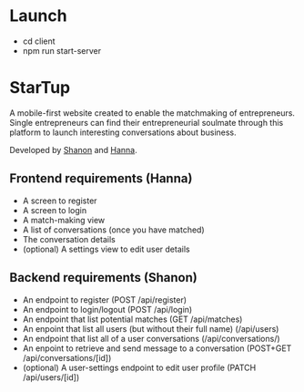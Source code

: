 # Launch 

- cd client
- npm run start-server

# StarTup

A mobile-first website created to enable the matchmaking of entrepreneurs. Single entrepreneurs can find their entrepreneurial soulmate through this platform to launch interesting conversations about business.

Developed by [Shanon](https://github.com/shanon-richet) and [Hanna](https://github.com/hanjika).

## Frontend requirements (Hanna)
- A screen to register
- A screen to login
- A match-making view
- A list of conversations (once you have matched)
- The conversation details
- (optional) A settings view to edit user details

## Backend requirements (Shanon)
- An endpoint to register (POST /api/register)
- An endpoint to login/logout (POST /api/login)
- An endpoint that list potential matches (GET /api/matches)
- An enpoint that list all users (but without their full name) (/api/users)
- An endpoint that list all of a user conversations (/api/conversations/)
- An enpoint to retrieve and send message to a conversation (POST+GET /api/conversations/[id])
- (optional) A user-settings endpoint to edit user profile (PATCH /api/users/[id])